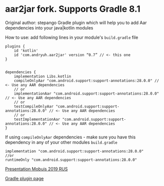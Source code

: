 # aar2jar fork. Supports Gradle 8.1
Original author: stepango
Gradle plugin which will help you to add Aar dependencies into your java|kotlin modules


How to use: add following lines in your module's `build.gradle` file
```
plugins {
	id 'kotlin'
	id 'com.andryuh.aar2jar' version “0.7” // <- this one
}


dependencies {
	implementation Libs.kotlin
	compileOnlyAar "com.android.support:support-annotations:28.0.0" // <- Use any AAR dependencies
	// or
	implementationAar "com.android.support:support-annotations:28.0.0" // <- Use any AAR dependencies
	// or
	testCompileOnlyAar "com.android.support:support-annotations:28.0.0" // <- Use any AAR dependencies
	// or
	testImplementationAar "com.android.support:support-annotations:28.0.0" // <- Use any AAR dependencies
}
```
If using `compileOnlyAar` dependencies - make sure you have this dependency in any of your other modules `build.gradle`

```
implementation "com.android.support:support-annotations:28.0.0"
//or 
runtimeOnly "com.android.support:support-annotations:28.0.0"
```
[Presentation Mobuis 2019 RUS](https://drive.google.com/open?id=1r68gebquy6nSALzrCyP3kpK14tFL51pd)

[Gradle plugin page](https://plugins.gradle.org/plugin/com.stepango.aar2jar)
